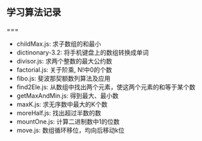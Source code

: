 ## 学习算法记录
===

- childMax.js: 求子数组的和最小
- dictinonary-3.2: 将手机键盘上的数组转换成单词
- divisor.js: 求两个整数的最大公约数
- factorial.js: 关于阶乘, N!中0的个数
- fibo.js: 斐波那契额数列算法及应用
- find2Ele.js: 从数组中找出两个元素，使这两个元素的和等于某个数
- getMaxAndMin.js: 得到最大、最小数
- maxK.js: 求无序数中最大的K个数
- moreHalf.js: 找出超过半数的数
- mountOne.js: 计算二进制数中1的位数
- move.js: 数组循环移位，均向后移动k位
